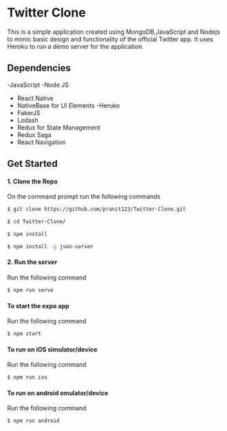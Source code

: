 # Twitter Clone

This is a simple application created using MongoDB,JavaScript and Nodejs to mimic basic design and functionality of the official Twitter app.
It uses Heroku to run a demo server for the application.



## Dependencies
-JavaScript
-Node JS
- React Native
- NativeBase for UI Elements
-Heruko
- FakerJS
- Lodash
- Redux for State Management
- Redux Saga
- React Navigation

## Get Started

#### 1. Clone the Repo

On the command prompt run the following commands
```sh
$ git clone https://github.com/pranit123/Twitter-Clone.git

$ cd Twitter-Clone/

$ npm install

$ npm install -g json-server

```

#### 2. Run the server

Run the following command

```sh
$ npm run serve
```

#### To start the expo app

Run the following command

```sh
$ npm start
```

#### To run on iOS simulator/device

Run the following command

```sh
$ npm run ios
```

#### To run on android emulator/device

Run the following command

```sh
$ npm run android
```

